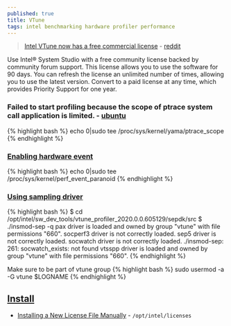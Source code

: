 ```yaml
---
published: true
title: VTune
tags: intel benchmarking hardware profiler performance
---
```


> [Intel VTune now has a free commercial license](https://software.intel.com/en-us/system-studio/choose-download) - [reddit](https://www.reddit.com/r/programming/comments/84i858/intel_vtune_now_has_a_free_commercial_license/)

Use Intel® System Studio with a free community license backed by community forum support. This license allows you to use the software for 90 days. You can refresh the license an unlimited number of times, allowing you to use the latest version. Convert to a paid license at any time, which provides Priority Support for one year.

### Failed to start profiling because the scope of ptrace system call application is limited. - [ubuntu](https://askubuntu.com/questions/146160/what-is-the-ptrace-scope-workaround-for-wine-programs-and-are-there-any-risks)
{% highlight bash %}
echo 0|sudo tee /proc/sys/kernel/yama/ptrace_scope
{% endhighlight %}

### [Enabling hardware event](https://software.intel.com/en-us/vtune-cookbook-profiling-hardware-without-sampling-drivers)
{% highlight bash %}
echo 0|sudo tee /proc/sys/kernel/perf_event_paranoid
{% endhighlight %}

### [Using sampling driver](https://software.intel.com/content/www/us/en/develop/documentation/vtune-help/top/set-up-analysis-target/linux-targets/building-and-installing-the-sampling-drivers-for-linux-targets.html)
{% highlight bash %}
$ cd /opt/intel/sw_dev_tools/vtune_profiler_2020.0.0.605129/sepdk/src
$ ./insmod-sep -q
pax driver is loaded and owned by group "vtune" with file permissions "660".
socperf3 driver is not correctly loaded.
sep5 driver is not correctly loaded.
socwatch driver is not correctly loaded.
./insmod-sep: 261: socwatch_exists: not found
vtsspp driver is loaded and owned by group "vtune" with file permissions "660".
{% endhighlight %}

Make sure to be part of vtune group
{% highlight bash %}
sudo usermod -a -G vtune $LOGNAME
{% endhighlight %}

## [Install](https://registrationcenter.intel.com/en/products/postregistration/?sn=DDW8-2HMN9CTW&Sequence=2359787&encema=Wg/bUFJY2qspv9ef8QA1f0DGhMd9EohQO1BqwaGI5997Jbxx4eHGF5bQn+A7GFOqe4LRg8ZhBF2zqHvWWuDHGhYiAwVFjlxu&pass=yes)
- [Installing a New License File Manually](https://software.intel.com/content/www/us/en/develop/articles/manually-installing-a-new-license-file.html) - `/opt/intel/licenses` 